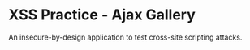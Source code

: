 XSS Practice - Ajax Gallery
================
An insecure-by-design application to test cross-site scripting attacks.
